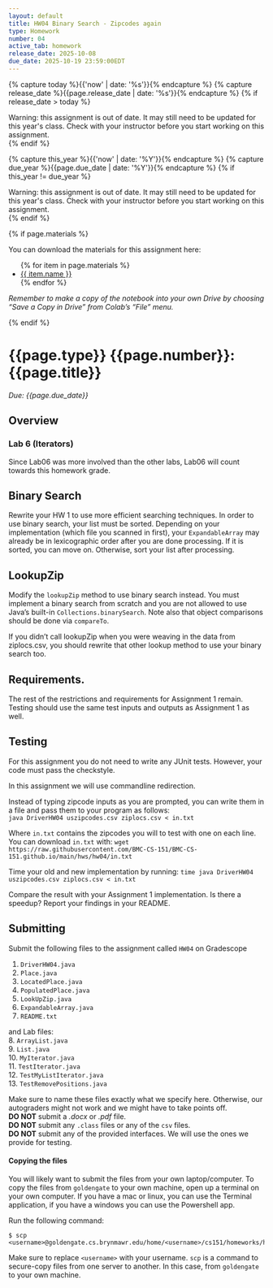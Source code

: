 ```yaml
---
layout: default
title: HW04 Binary Search - Zipcodes again
type: Homework
number: 04
active_tab: homework
release_date: 2025-10-08
due_date: 2025-10-19 23:59:00EDT
---
```


<!-- Check whether the assignment is ready to release -->
{% capture today %}{{'now' | date: '%s'}}{% endcapture %}
{% capture release_date %}{{page.release_date | date: '%s'}}{% endcapture %}
{% if release_date > today %} 
<div class="alert alert-danger">
Warning: this assignment is out of date.  It may still need to be updated for this year's class.  Check with your instructor before you start working on this assignment.
</div>
{% endif %}
<!-- End of check whether the assignment is up to date -->


<!-- Check whether the assignment is up to date -->
{% capture this_year %}{{'now' | date: '%Y'}}{% endcapture %}
{% capture due_year %}{{page.due_date | date: '%Y'}}{% endcapture %}
{% if this_year != due_year %} 
<div class="alert alert-danger">
Warning: this assignment is out of date.  It may still need to be updated for this year's class.  Check with your instructor before you start working on this assignment.
</div>
{% endif %}
<!-- End of check whether the assignment is up to date -->



{% if page.materials %}
<div class="alert alert-info">
You can download the materials for this assignment here:
<ul>
{% for item in page.materials %}
<li><a href="{{item.url}}">{{ item.name }}</a></li>
{% endfor %}
</ul>


<i>Remember to make a copy of the notebook into your own Drive by choosing “Save a Copy in Drive” from Colab’s “File” menu.</i>

</div>
{% endif %}





{{page.type}} {{page.number}}: {{page.title}}
=============================================================

_Due: {{page.due_date}}_

## Overview


### Lab 6 (Iterators)

Since Lab06 was more involved than the other labs, Lab06 will count towards this homework grade. 

## Binary Search

Rewrite your HW 1 to use more efficient searching techniques. In order to use binary search, your list must be sorted. 
Depending on your implementation (which file you scanned in first), your `ExpandableArray` may already be in lexicographic order after you are done processing. If it is sorted, you can move on. Otherwise, sort your list after processing. 

## LookupZip
Modify the `lookupZip` method to use binary search instead. 
You must implement a binary search from scratch and 
you are not allowed to use Java’s
built-in `Collections.binarySearch`. Note also that object comparisons
should be done via `compareTo`.

If you didn’t call lookupZip when you were weaving in the data from ziplocs.csv,
you should rewrite that other lookup method to use your binary search too.

## Requirements.

The rest of the restrictions and requirements for Assignment 1 remain. 
Testing should use the same test inputs and outputs as Assignment 1 as well.

## Testing

For this assignment you do not need to write any JUnit tests.
However, your code must pass the checkstyle.

In this assignment we will use commandline redirection.

Instead of typing zipcode inputs as you are prompted, you can write them in a file and pass them to your program as follows:     
`java DriverHW04 uszipcodes.csv ziplocs.csv < in.txt`

Where `in.txt` contains the zipcodes you will to test with one on each line.
You can download `in.txt` with: `wget https://raw.githubusercontent.com/BMC-CS-151/BMC-CS-151.github.io/main/hws/hw04/in.txt`


Time your old and new implementation by running:
`time java DriverHW04 uszipcodes.csv ziplocs.csv < in.txt`

Compare the result with your Assignment 1 implementation. Is there a
speedup? Report your findings in your README.

## Submitting

Submit the following files to the assignment called `HW04` on Gradescope

1. `DriverHW04.java`
2. `Place.java`
3. `LocatedPlace.java`
4. `PopulatedPlace.java `
5. `LookUpZip.java`
6. `ExpandableArray.java`
7. `README.txt`

and Lab files:  
8. `ArrayList.java`  
9. `List.java`    
10. `MyIterator.java`  
11. `TestIterator.java`   
12. `TestMyListIterator.java`  
13. `TestRemovePositions.java`  


Make sure to name these files exactly what we specify here. Otherwise,
our autograders might not work and we might have to take points off.
<br>
**DO NOT** submit a *.docx* or *.pdf* file.
<br>
**DO NOT** submit any `.class` files or any of the `csv` files.
<br>
**DO NOT** submit any of the provided interfaces. We will use the ones
we provide for testing.

#### Copying the files 
You will likely want to submit the files from your own laptop/computer.
To copy the files from `goldengate` to your own machine, 
open up a terminal on your own computer. If you have a mac or linux, you can use the 
Terminal application, if you have a windows you can use the Powershell app.

Run the following command:

```bassh
$ scp <username>@goldengate.cs.brynmawr.edu/home/<username>/cs151/homeworks/hw00/*
```

Make sure to replace `<username>` with your username. `scp` is a command to secure-copy files
from one server to another. In this case, from `goldengate` to your own machine.

